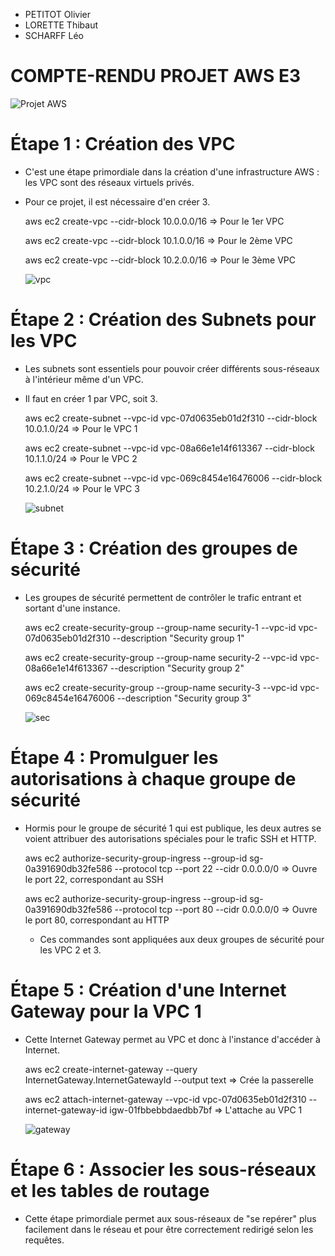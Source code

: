 - PETITOT Olivier
- LORETTE Thibaut
- SCHARFF Léo

# COMPTE-RENDU PROJET AWS E3

![Projet AWS](https://github.com/Lythyyy/projet_e3_aws/assets/107408392/8668431e-bc63-4f1e-896a-f45fda54ca5d)

# Étape 1 : Création des VPC

- C'est une étape primordiale dans la création d'une infrastructure AWS : les VPC sont des réseaux virtuels privés.
- Pour ce projet, il est nécessaire d'en créer 3.

  aws ec2 create-vpc --cidr-block 10.0.0.0/16 => Pour le 1er VPC

  aws ec2 create-vpc --cidr-block 10.1.0.0/16 => Pour le 2ème VPC

  aws ec2 create-vpc --cidr-block 10.2.0.0/16 => Pour le 3ème VPC

  ![vpc](https://github.com/Lythyyy/projet_e3_aws/assets/107408392/0b4463cf-2f2c-4757-83af-b19d32357a37)

# Étape 2 : Création des Subnets pour les VPC

- Les subnets sont essentiels pour pouvoir créer différents sous-réseaux à l'intérieur même d'un VPC.
- Il faut en créer 1 par VPC, soit 3.

  aws ec2 create-subnet --vpc-id vpc-07d0635eb01d2f310 --cidr-block 10.0.1.0/24 => Pour le VPC 1

  aws ec2 create-subnet --vpc-id vpc-08a66e1e14f613367 --cidr-block 10.1.1.0/24 => Pour le VPC 2

  aws ec2 create-subnet --vpc-id vpc-069c8454e16476006 --cidr-block 10.2.1.0/24 => Pour le VPC 3

  ![subnet](https://github.com/Lythyyy/projet_e3_aws/assets/107408392/fe27341c-efb9-412b-be7b-cf5ded2c59a5)

# Étape 3 : Création des groupes de sécurité

- Les groupes de sécurité permettent de contrôler le trafic entrant et sortant d'une instance.

  aws ec2 create-security-group --group-name security-1 --vpc-id vpc-07d0635eb01d2f310 --description "Security group 1"

  aws ec2 create-security-group --group-name security-2 --vpc-id vpc-08a66e1e14f613367 --description "Security group 2"

  aws ec2 create-security-group --group-name security-3 --vpc-id vpc-069c8454e16476006 --description "Security group 3"

  ![sec](https://github.com/Lythyyy/projet_e3_aws/assets/107408392/7b95fe07-5d70-460a-b162-a72956a6dd5d)

# Étape 4 : Promulguer les autorisations à chaque groupe de sécurité

- Hormis pour le groupe de sécurité 1 qui est publique, les deux autres se voient attribuer des autorisations spéciales pour le trafic SSH et HTTP.

  aws ec2 authorize-security-group-ingress --group-id sg-0a391690db32fe586 --protocol tcp --port 22 --cidr 0.0.0.0/0 => Ouvre le port 22, correspondant au SSH

  aws ec2 authorize-security-group-ingress --group-id sg-0a391690db32fe586 --protocol tcp --port 80 --cidr 0.0.0.0/0 => Ouvre le port 80, correspondant au HTTP

  - Ces commandes sont appliquées aux deux groupes de sécurité pour les VPC 2 et 3.
 
# Étape 5 : Création d'une Internet Gateway pour la VPC 1

- Cette Internet Gateway permet au VPC et donc à l'instance d'accéder à Internet.

  aws ec2 create-internet-gateway --query InternetGateway.InternetGatewayId --output text => Crée la passerelle

  aws ec2 attach-internet-gateway --vpc-id vpc-07d0635eb01d2f310 --internet-gateway-id igw-01fbbebbdaedbb7bf => L'attache au VPC 1

  ![gateway](https://github.com/Lythyyy/projet_e3_aws/assets/107408392/b2c63c09-f23d-4c46-89e2-e44824c95ce7)

# Étape 6 : Associer les sous-réseaux et les tables de routage

- Cette étape primordiale permet aux sous-réseaux de "se repérer" plus facilement dans le réseau et pour être correctement redirigé selon les requêtes.

  
